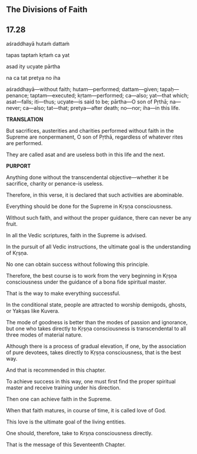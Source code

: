 <!--
.. title: Bg:ignorance:174/199
.. slug: bg-174-ignorance
.. date: 2019-08-13 10:07:43 UTC-04:00
.. tags: ignorance
.. category: bhagavad-gita
.. link:
.. description: ignorance
.. type: text
-->

## The Divisions of Faith

## 17.28

aśraddhayā hutaṁ dattaṁ

tapas taptaṁ kṛtaṁ ca yat

asad ity ucyate pārtha

na ca tat pretya no iha

<!-- TEASER_END -->

aśraddhayā—without faith; hutam—performed; dattam—given; tapaḥ—penance; taptam—executed; kṛtam—performed; ca—also; yat—that which; asat—falls; iti—thus; ucyate—is said to be; pārtha—O son of Pṛthā; na—never; ca—also; tat—that; pretya—after death; no—nor; iha—in this life.

**TRANSLATION**

But sacrifices, austerities and charities performed without faith in the Supreme are nonpermanent, O son of Pṛthā, regardless of whatever rites are performed.

They are called asat and are useless both in this life and the next.

**PURPORT**

Anything done without the transcendental objective—whether it be sacrifice, charity or penance-is useless.

Therefore, in this verse, it is declared that such activities are abominable.

Everything should be done for the Supreme in Kṛṣṇa consciousness.

Without such faith, and without the proper guidance, there can never be any fruit.

In all the Vedic scriptures, faith in the Supreme is advised.

In the pursuit of all Vedic instructions, the ultimate goal is the understanding of Kṛṣṇa.

No one can obtain success without following this principle.

Therefore, the best course is to work from the very beginning in Kṛṣṇa consciousness under the guidance of a bona fide spiritual master.

That is the way to make everything successful.

In the conditional state, people are attracted to worship demigods, ghosts, or Yakṣas like Kuvera.

The mode of goodness is better than the modes of passion and ignorance, but one who takes directly to Kṛṣṇa consciousness is transcendental to all three modes of material nature.

Although there is a process of gradual elevation, if one, by the association of pure devotees, takes directly to Kṛṣṇa consciousness, that is the best way.

And that is recommended in this chapter.

To achieve success in this way, one must first find the proper spiritual master and receive training under his direction.

Then one can achieve faith in the Supreme.

When that faith matures, in course of time, it is called love of God.

This love is the ultimate goal of the living entities.

One should, therefore, take to Krṣṇa consciousness directly.

That is the message of this Seventeenth Chapter.

